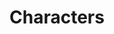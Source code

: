 ---
layout: category
title: "Characters"
permalink: /blog/characters/
categories: blog category
icon: people
key: characters
---